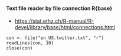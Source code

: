 
#### Text file reader by file connection R{base}

  - https://stat.ethz.ch/R-manual/R-devel/library/base/html/connections.html
  
 ```
con <- file("en_US.twitter.txt", "r")
readLines(con, 10)
close(con) 
```

